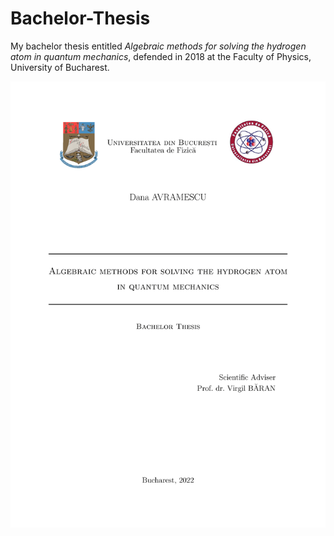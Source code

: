 # Bachelor-Thesis
My bachelor thesis entitled *Algebraic methods for solving the hydrogen atom in quantum mechanics*, defended in 2018 at the Faculty of Physics, University of Bucharest.

![Alt Text](https://github.com/avramescudana/Bachelor-Thesis/blob/main/preview.gif)
